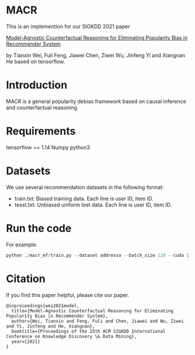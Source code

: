 # MACR
This is an implemention for our SIGKDD 2021 paper 

[Model-Agnostic Counterfactual Reasoning for Eliminating Popularity Bias in Recommender System](https://arxiv.org/abs/2010.15363)

by Tianxin Wei, Fuli Feng, Jiawei Chen, Ziwei Wu, Jinfeng Yi and Xiangnan He based on tensorflow.
# Introduction
MACR is a general popularity debias framework based on causal inference and counterfactual reasoning.
# Requirements
tensorflow == 1.14
Numpy
python3
# Datasets
We use several recommendation datasets in the following format:
* train.txt: Biased training data. Each line is user ID, item ID.
* tesst.txt: Unbiased uniform test data. Each line is user ID, item ID.
# Run the code
For example:
```Python
python ./macr_mf/train.py --dataset addressa --batch_size 128 --cuda 1 --pretrain 1 --saveID 1 --log_interval 1 --lr 0.001 --check_c 1 --start -1 --end 1 --step 21 --model_type c
```
# Citation
If you find this paper helpful, please cite our paper.
```
@inproceedings{wei2021model,
  title={Model-Agnostic Counterfactual Reasoning for Eliminating Popularity Bias in Recommender System},
  author={Wei, Tianxin and Feng, Fuli and Chen, Jiawei and Wu, Ziwei and Yi, Jinfeng and He, Xiangnan},
  booktitle={Proceedings of the 25th ACM SIGKDD International Conference on Knowledge Discovery \& Data Mining},
  year={2021}
}
```






